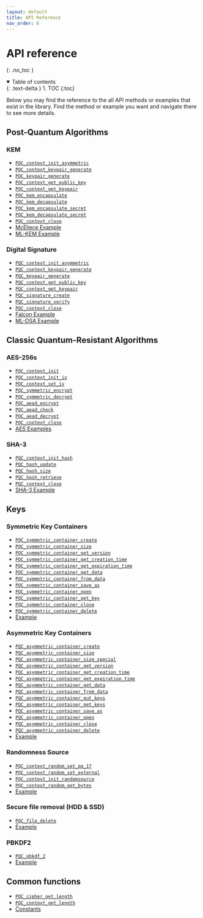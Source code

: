 ```yaml
---
layout: default
title: API Reference
nav_order: 8
---
```


# API reference 
{: .no_toc }

<details open markdown="block">
  <summary>
    Table of contents
  </summary>
  {: .text-delta }
1. TOC
{:toc}
</details>

Below you may find the reference to the all API methods or examples that exist in the library. Find the method or example you want and navigate there to see more details.

## Post-Quantum Algorithms
### KEM
- [`PQC_context_init_asymmetric`](post_quantum_algs/kem/api.html#pqc_context_init_asymmetric)
- [`PQC_context_keypair_generate`](post_quantum_algs/kem/api.html#pqc_context_keypair_generate)
- [`PQC_keypair_generate`](post_quantum_algs/kem/api.html#pqc_keypair_generate)
- [`PQC_context_get_public_key`](post_quantum_algs/kem/api.html#pqc_context_get_public_key)
- [`PQC_context_get_keypair`](post_quantum_algs/kem/api.html#pqc_context_get_keypair)
- [`PQC_kem_encapsulate`](post_quantum_algs/kem/api.html#pqc_kem_encapsulate)
- [`PQC_kem_decapsulate`](post_quantum_algs/kem/api.html#pqc_kem_decapsulate)
- [`PQC_kem_encapsulate_secret`](post_quantum_algs/kem/api.html#pqc_kem_encapsulate_secret)
- [`PQC_kem_decapsulate_secret`](post_quantum_algs/kem/api.html#pqc_kem_decapsulate_secret)
- [`PQC_context_close`](post_quantum_algs/kem/api.html#pqc_context_close)
- [McEliece Example](post_quantum_algs/kem/mceliece.html#example)
- [ML-KEM Example](post_quantum_algs/kem/ml-kem.html#example)

### Digital Signature
- [`PQC_context_init_asymmetric`](post_quantum_algs/kem/api.html#pqc_context_init_asymmetric)
- [`PQC_context_keypair_generate`](post_quantum_algs/kem/api.html#pqc_context_keypair_generate)
- [`PQC_keypair_generate`](post_quantum_algs/kem/api.html#pqc_keypair_generate)
- [`PQC_context_get_public_key`](post_quantum_algs/kem/api.html#pqc_context_get_public_key)
- [`PQC_context_get_keypair`](post_quantum_algs/kem/api.html#pqc_context_get_keypair)
- [`PQC_signature_create`](post_quantum_algs/digital_signature/api.html#pqc_signature_create)
- [`PQC_signature_verify`](post_quantum_algs/digital_signature/api.html#pqc_signature_verify)
- [`PQC_context_close`](post_quantum_algs/digital_signature/api.html#pqc_context_close)
- [Falcon Example](post_quantum_algs/digital_signature/falcon.html#example)
- [ML-DSA Example](post_quantum_algs/digital_signature/ml-dsa.html#example)

## Classic Quantum-Resistant Algorithms

### AES-256s
- [`PQC_context_init`](classic_quantum_resistant_algs/aes.html#pqc_context_init)
- [`PQC_context_init_iv`](classic_quantum_resistant_algs/aes.html#pqc_context_init_iv)
- [`PQC_context_set_iv`](classic_quantum_resistant_algs/aes.html#pqc_context_set_iv)
- [`PQC_symmetric_encrypt`](classic_quantum_resistant_algs/aes.html#pqc_symmetric_encrypt)
- [`PQC_symmetric_decrypt`](classic_quantum_resistant_algs/aes.html#pqc_symmetric_decrypt)
- [`PQC_aead_encrypt`](classic_quantum_resistant_algs/aes.html#pqc_aead_encrypt)
- [`PQC_aead_check`](classic_quantum_resistant_algs/aes.html#pqc_aead_check)
- [`PQC_aead_decrypt`](classic_quantum_resistant_algs/aes.html#pqc_aead_decrypt)
- [`PQC_context_close`](classic_quantum_resistant_algs/aes.html#pqc_context_close)
- [AES Examples](classic_quantum_resistant_algs/aes.html#examples)

### SHA-3
- [`PQC_context_init_hash`](classic_quantum_resistant_algs/sha3.html#pqc_context_init_hash)
- [`PQC_hash_update`](classic_quantum_resistant_algs/sha3.html#pqc_hash_update)
- [`PQC_hash_size`](classic_quantum_resistant_algs/sha3.html#pqc_hash_size)
- [`PQC_hash_retrieve`](classic_quantum_resistant_algs/sha3.html#pqc_hash_retrieve)
- [`PQC_context_close`](classic_quantum_resistant_algs/sha3.html#pqc_context_close)
- [SHA-3 Example](classic_quantum_resistant_algs/aes.html#examples)

## Keys
### Symmetric Key Containers
- [`PQC_symmetric_container_create`](keys/keys_container.html#pqc_symmetric_container_create)
- [`PQC_symmetric_container_size`](keys/keys_container.html#pqc_symmetric_container_size)
- [`PQC_symmetric_container_get_version`](keys/keys_container.html#pqc_symmetric_container_get_version)
- [`PQC_symmetric_container_get_creation_time`](keys/keys_container.html#pqc_symmetric_container_get_creation_time)
- [`PQC_symmetric_container_get_expiration_time`](keys/keys_container.html#pqc_symmetric_container_get_expiration_time)
- [`PQC_symmetric_container_get_data`](keys/keys_container.html#pqc_symmetric_container_get_data)
- [`PQC_symmetric_container_from_data`](keys/keys_container.html#pqc_symmetric_container_from_data)
- [`PQC_symmetric_container_save_as`](keys/keys_container.html#pqc_symmetric_container_save_as)
- [`PQC_symmetric_container_open`](keys/keys_container.html#pqc_symmetric_container_save_as)
- [`PQC_symmetric_container_get_key`](keys/keys_container.html#pqc_symmetric_container_get_key)
- [`PQC_symmetric_container_close`](keys/keys_container.html#pqc_symmetric_container_close)
- [`PQC_symmetric_container_delete`](keys/keys_container.html#pqc_symmetric_container_delete)
- [Example](keys/keys_container.html#symmetric-container-example)

### Asymmetric Key Containers
- [`PQC_asymmetric_container_create`](keys/keys_container.html#pqc_asymmetric_container_create)
- [`PQC_asymmetric_container_size`](keys/keys_container.html#pqc_asymmetric_container_size)
- [`PQC_asymmetric_container_size_special`](keys/keys_container.html#pqc_asymmetric_container_size_special)
- [`PQC_asymmetric_container_get_version`](keys/keys_container.html#pqc_asymmetric_container_get_version)
- [`PQC_asymmetric_container_get_creation_time`](keys/keys_container.html#pqc_asymmetric_container_get_creation_time)
- [`PQC_asymmetric_container_get_expiration_time`](keys/keys_container.html#pqc_asymmetric_container_get_expiration_time)
- [`PQC_asymmetric_container_get_data`](keys/keys_container.html#pqc_asymmetric_container_get_data)
- [`PQC_asymmetric_container_from_data`](keys/keys_container.html#pqc_asymmetric_container_from_data)
- [`PQC_asymmetric_container_put_keys`](keys/keys_container.html#pqc_asymmetric_container_put_keys)
- [`PQC_asymmetric_container_get_keys`](keys/keys_container.html#pqc_asymmetric_container_get_keys)
- [`PQC_asymmetric_container_save_as`](keys/keys_container.html#pqc_asymmetric_container_save_as)
- [`PQC_asymmetric_container_open`](keys/keys_container.html#pqc_asymmetric_container_open)
- [`PQC_asymmetric_container_close`](keys/keys_container.html#pqc_asymmetric_container_close)
- [`PQC_asymmetric_container_delete`](keys/keys_container.html#pqc_asymmetric_container_delete)
- [Example](keys/keys_container.html#asymmetric-container-example)

### Randomness Source
- [`PQC_context_random_set_pq_17`](keys/PRNG.html#pqc_context_random_set_pq_17)
- [`PQC_context_random_set_external`](keys/PRNG.html#pqc_context_random_set_external)
- [`PQC_context_init_randomsource`](keys/PRNG.html#pqc_context_init_randomsource)
- [`PQC_context_random_get_bytes`](keys/PRNG.html#pqc_context_random_get_bytes)
- [Example](keys/PRNG.html#example)

### Secure file removal (HDD & SSD)
- [`PQC_file_delete`](keys/secureHDD&SSDRemoval.html#pqc_file_delete)
- [Example](keys/secureHDD&SSDRemoval.html#example)

### PBKDF2
- [`PQC_pbkdf_2`](keys/pbkdf2.html#pqc_pbkdf_2)
- [Example](keys/pbkdf2.html#example)

## Common functions
- [`PQC_cipher_get_length`](common_functions.html#pqc_cipher_get_length)
- [`PQC_context_get_length`](common_functions.html#pqc_context_get_length)
- [Constants](common_functions.html#сonstants)
